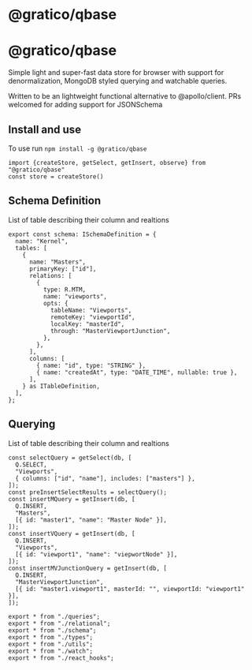 
# @gratico/qbase

@gratico/qbase
=====

Simple light and super-fast data store for browser with support for denormalization, MongoDB styled querying and watchable queries.

Written to be an lightweight functional alternative to @apollo/client. PRs welcomed for adding support for JSONSchema

Install and use
---------------

To use run `npm install -g @gratico/qbase`

    import {createStore, getSelect, getInsert, observe} from "@gratico/qbase"
    const store = createStore()


Schema Definition
---------------------------

List of table describing their column and realtions

    export const schema: ISchemaDefinition = {
      name: "Kernel",
      tables: [
        {
          name: "Masters",
          primaryKey: ["id"],
          relations: [
            {
              type: R.MTM,
              name: "viewports",
              opts: {
                tableName: "Viewports",
                remoteKey: "viewportId",
                localKey: "masterId",
                through: "MasterViewportJunction",
              },
            },
          ],
          columns: [
            { name: "id", type: "STRING" },
            { name: "createdAt", type: "DATE_TIME", nullable: true },
          ],
        } as ITableDefinition,
      ],
    };

Querying
---------------------------

List of table describing their column and realtions

    const selectQuery = getSelect(db, [
      Q.SELECT,
      "Viewports",
      { columns: ["id", "name"], includes: ["masters"] },
    ]);
    const preInsertSelectResults = selectQuery();
    const insertMQuery = getInsert(db, [
      Q.INSERT,
      "Masters",
      [{ id: "master1", "name": "Master Node" }],
    ]);
    const insertVQuery = getInsert(db, [
      Q.INSERT,
      "Viewports",
      [{ id: "viewport1", "name": "viepwortNode" }],
    ]);
    const insertMVJunctionQuery = getInsert(db, [
      Q.INSERT,
      "MasterViewportJunction",
      [{ id: "master1.viewport1", masterId: "", viewportId: "viewport1" }],
    ]);



```
export * from "./queries";
export * from "./relational";
export * from "./schema";
export * from "./types";
export * from "./utils";
export * from "./watch";
export * from "./react_hooks";

```



